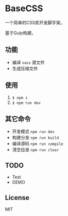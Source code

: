 # BaseCSS

一个简单的CSS库开发脚手架。

基于Gulp构建。

## 功能

- 编译 `sass` 源文件
- 生成压缩文件

## 使用

1. `$ npm i`
1. `$ npm run dev`

## 其它命令

- 开发模式 `npm run dev`
- 构建分发 `npm run build`
- 编译源码 `npm run compile`
- 清空目录 `npm run clear`

## TODO

- Test
- DEMO

## License

MIT